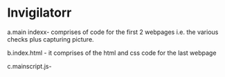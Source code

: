 # Invigilatorr
a.main indexx- comprises of code for the first 2 webpages i.e. the various checks plus capturing picture.

b.index.html - it comprises of the html and css code for the last webpage

c.mainscript.js-
